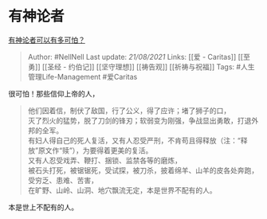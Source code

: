 # 有神论者
[有神论者可以有多可怕？](https://www.zhihu.com/question/51478742/answer/344830994)

> Author: #NellNell 
Last update: *21/08/2021* 
Links: [[爱 - Caritas]] [[至勇]] [[圣经 - 约伯记]] [[坚守理想]] [[祷告观]] [[祈祷与祝福]]
Tags: #人生管理Life-Management #爱Caritas 

很可怕！那些信仰上帝的人，

> 他们因着信，制伏了敌国，行了公义，得了应许；堵了狮子的口，  
> 灭了烈火的猛势，脱了刀剑的锋刃；软弱变为刚强，争战显出勇敢，打退外邦的全军。  
> 有妇人得自己的死人复活，又有人忍受严刑，不肯苟且得释放（注：“释放”原文作“赎”），为要得着更美的复活。  
> 又有人忍受戏弄、鞭打、捆锁、监禁各等的磨炼，  
> 被石头打死，被锯锯死，受试探，被刀杀，披着绵羊、山羊的皮各处奔跑，受穷乏、患难、苦害，  
> 在旷野、山岭、山洞、地穴飘流无定，本是世界不配有的人。

本是世上不配有的人。

  
  


